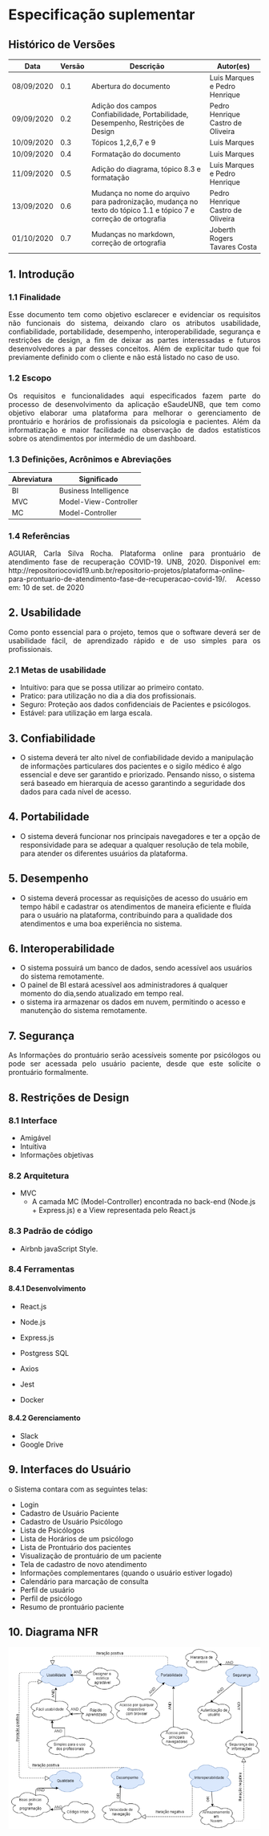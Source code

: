# Especificação suplementar 

## Histórico de Versões
| Data     | Versão   | Descrição | Autor(es) |
| --- | --- | --- | --- | 
| 08/09/2020 | 0.1 | Abertura do documento | Luis Marques e Pedro Henrique | 
| 09/09/2020 | 0.2 | Adição dos campos Confiabilidade, Portabilidade, Desempenho, Restrições de Design | Pedro Henrique Castro de Oliveira |
|10/09/2020|0.3| Tópicos 1,2,6,7 e 9| Luis Marques |
|10/09/2020|0.4| Formatação do documento | Luis Marques |
|11/09/2020|0.5| Adição do diagrama, tópico 8.3 e formatação | Luis Marques e Pedro Henrique |
|13/09/2020|0.6| Mudança no nome do arquivo para padronização, mudança no texto do tópico 1.1 e tópico 7 e correção de ortografia | Pedro Henrique Castro de Oliveira |
|01/10/2020| 0.7 | Mudanças no markdown, correção de ortografia | Joberth Rogers Tavares Costa |

## 1. Introdução  

### 1.1 Finalidade 

<p style="text-align: justify">
  Esse documento tem como objetivo esclarecer e evidenciar os requisitos não funcionais do sistema, deixando claro os atributos usabilidade, confiabilidade, portabilidade, desempenho, interoperabilidade, segurança e restrições de design, a fim de deixar as partes interessadas e futuros desenvolvedores a par desses conceitos. Além de explicitar tudo que foi previamente definido com o cliente e não está listado no caso de uso.
</p>

### 1.2 Escopo 

<p style="text-align: justify">
  Os requisitos e funcionalidades aqui especificados fazem parte do processo de desenvolvimento da aplicação eSaudeUNB, que tem como objetivo elaborar uma plataforma para melhorar o gerenciamento de prontuário e horários de profissionais da psicologia e pacientes. Além da informatização e maior facilidade na observação de dados estatísticos sobre os atendimentos por intermédio de um dashboard.
</p>

### 1.3 Definições, Acrônimos e Abreviações

|Abreviatura|Significado|
| --- | --- |
| BI |Business Intelligence|
| MVC | Model-View-Controller|
|MC | Model-Controller|  

### 1.4 Referências 

<p style="text-align: justify">
  AGUIAR, Carla Silva Rocha. Plataforma online para prontuário de atendimento fase de recuperação COVID-19. UNB, 2020. Disponível em: http://repositoriocovid19.unb.br/repositorio-projetos/plataforma-online-para-prontuario-de-atendimento-fase-de-recuperacao-covid-19/. Acesso em: 10 de set. de 2020 
</p>

## 2. Usabilidade 
<p style="text-align: justify"> 
  Como ponto essencial para o projeto, temos que o software deverá ser de usabilidade fácil, de aprendizado rápido e de uso simples para os profissionais. 
</p>

### 2.1 Metas de usabilidade 

* Intuitivo: para que se possa utilizar ao primeiro contato.<br> 
* Pratico: para utilização no dia a dia dos profissionais.<br> 
* Seguro: Proteção aos dados confidenciais de Pacientes e psicólogos.<br> 
* Estável: para utilização em larga escala. <br>

## 3. Confiabilidade 

* O sistema deverá ter alto nível de confiabilidade devido a manipulação de informações particulares dos pacientes e o sigilo médico é algo essencial e deve ser garantido e priorizado. Pensando nisso, o sistema será baseado em hierarquia de acesso garantindo a seguridade dos dados para cada nível de acesso.

## 4. Portabilidade 

* O sistema deverá funcionar nos principais navegadores e ter a opção de responsividade para se adequar a qualquer resolução de tela mobile, para atender os diferentes usuários da plataforma. 

## 5. Desempenho 

* O sistema deverá processar as requisições de acesso do usuário em tempo hábil e cadastrar os atendimentos de maneira eficiente e fluída para o usuário na plataforma, contribuindo para a qualidade dos atendimentos e uma boa experiência no sistema.

## 6. Interoperabilidade  

* O sistema possuirá um banco de dados, sendo acessível aos usuários do sistema remotamente.  <br>
* O painel de BI estará acessível aos administradores á qualquer momento do dia,sendo atualizado em tempo real. <br>
* o sistema ira armazenar os dados em nuvem, permitindo o acesso e manutenção do sistema remotamente. <br>

## 7. Segurança  

<p style="text-align: justify;">
  As Informações do prontuário serão acessíveis somente por psicólogos ou pode ser acessada pelo usuário paciente, desde que este solicite o prontuário formalmente.
</p>

## 8. Restrições de Design  

### 8.1 Interface 

* Amigável 
* Intuitiva 
* Informações objetivas 

### 8.2 Arquitetura 
* MVC 
  * A camada MC (Model-Controller) encontrada no back-end (Node.js + Express.js) e a View representada pelo React.js

### 8.3 Padrão de código

* Airbnb javaScript Style.

### 8.4 Ferramentas 

#### 8.4.1 Desenvolvimento 

* React.js 

* Node.js 

* Express.js 

* Postgress SQL 

* Axios 

* Jest 

* Docker 

#### 8.4.2 Gerenciamento 
* Slack 
* Google Drive 

## 9. Interfaces do Usuário  

o Sistema contara com as seguintes telas:<br> 

* Login 
* Cadastro de Usuário Paciente
* Cadastro de Usuário Psicólogo
* Lista de Psicólogos
* Lista de Horários de um psicólogo
* Lista de Prontuário dos pacientes
* Visualização de prontuário de um paciente
* Tela de cadastro de novo atendimento 
* Informações complementares (quando o usuário estiver logado)
* Calendário para marcação de consulta 
* Perfil de usuário
* Perfil de psicólogo 
* Resumo de prontuário paciente 

## 10. Diagrama NFR 

[ ![Diagrama_NFR.png](./img/diagrama_NFR.png) ](./img/diagrama_NFR.png)
